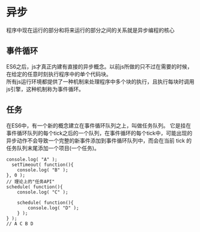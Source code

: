 # 异步
程序中现在运行的部分和将来运行的部分之间的关系就是异步编程的核心
## 事件循环
ES6之后，js才真正内建有直接的异步概念。以前js所做的只不过在需要的时候，在给定的任意时刻执行程序中的单个代码块。  
所有js运行环境都提供了一种机制来处理程序中多个块的执行，且执行每块时调用js引擎，这种机制称为事件循环。

## 任务
在ES6中，有一个新的概念建立在事件循环队列之上，叫做任务队列。
它是挂在事件循环队列的每个tick之后的一个队列，在事件循环的每个tick中，可能出现的异步动作不会导致一个完整的新事件添加到事件循环队列中，而会在当前 tick 的任务队列末尾添加一个项目(一个任务)。
```
console.log( "A" );
  setTimeout( function(){
    console.log( "B" );
}, 0 );
// 理论上的"任务API"
schedule( function(){
	console.log( "C" );

	schedule( function(){
		console.log( "D" );
	} );
} );
// A C B D
```

